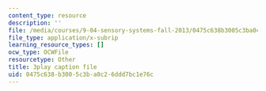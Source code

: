 ```yaml
---
content_type: resource
description: ''
file: /media/courses/9-04-sensory-systems-fall-2013/0475c638b3005c3ba0c26ddd7bc1e76c_-I-WA_kSkfA.vtt
file_type: application/x-subrip
learning_resource_types: []
ocw_type: OCWFile
resourcetype: Other
title: 3play caption file
uid: 0475c638-b300-5c3b-a0c2-6ddd7bc1e76c
---
```

